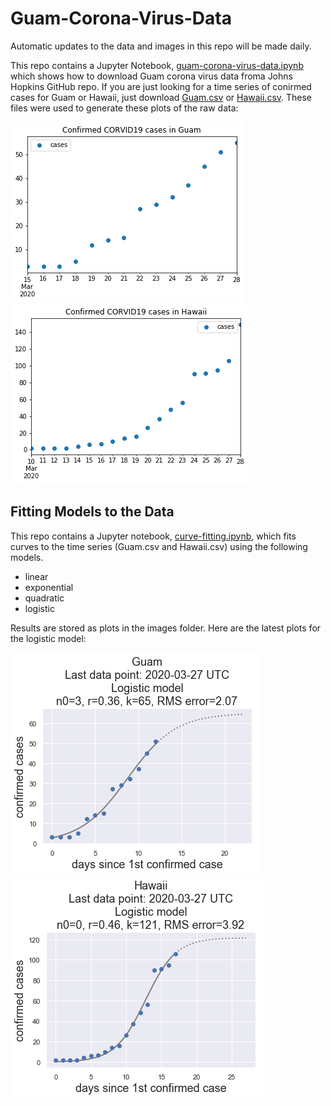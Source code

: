 # Guam-Corona-Virus-Data

Automatic updates to the data and images in this repo will be made daily.

This repo contains a Jupyter Notebook, [guam-corona-virus-data.ipynb](guam-corona-virus-data.ipynb) which shows how to download Guam corona virus data froma Johns Hopkins GitHub repo. If you are just looking for a time series of conirmed cases for Guam or Hawaii, just download [Guam.csv](Guam.csv) or [Hawaii.csv](Hawaii.csv). These files were used to generate these plots of the raw data:

![Guam](Guam.png)
![Hawaii](Hawaii.png)

## Fitting Models to the Data

This repo contains a Jupyter notebook, [curve-fitting.ipynb](curve-fitting.ipynb), which fits curves to the time series (Guam.csv and Hawaii.csv)
using the following models.

* linear
* exponential
* quadratic
* logistic

Results are stored as plots in the images folder. Here are the latest plots for the logistic model:

![](Guam-logistic-latest.png)
![](Hawaii-logistic-latest.png)










